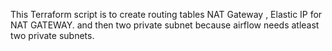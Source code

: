 This Terraform script is to create routing tables NAT Gateway , Elastic IP for NAT GATEWAY.
and then two private subnet because airflow needs atleast two private subnets.







